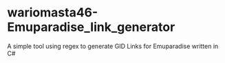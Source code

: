# wariomasta46-Emuparadise_link_generator
A simple tool using regex to generate GID Links for Emuparadise written in C#
